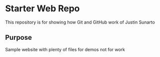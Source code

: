 # Starter Web Repo

This repository is for showing how Git and GitHub work
 of Justin Sunarto

## Purpose

Sample website with plenty of files for demos
not for work